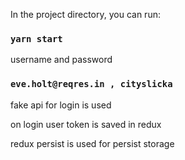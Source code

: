 
In the project directory, you can run:

### `yarn start`

username and password

### `eve.holt@reqres.in , cityslicka`

fake api for login is used

on login user token is saved in redux

redux persist is used for persist storage
